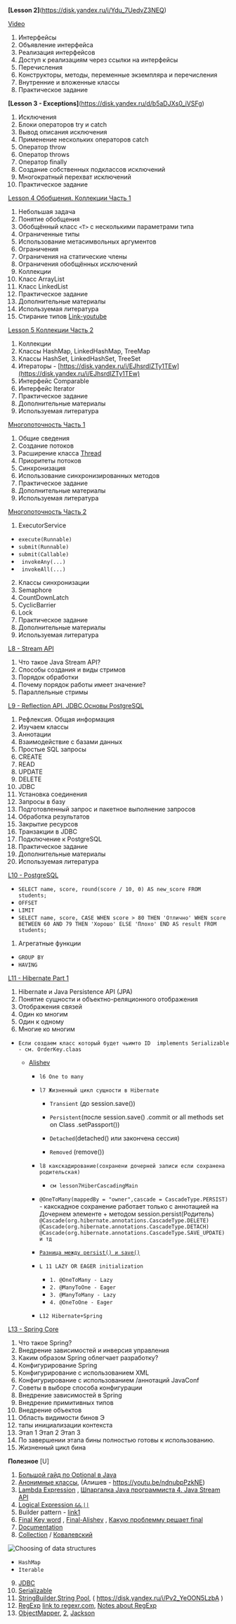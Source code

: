 **[Lesson 2]**(https://disk.yandex.ru/i/Ydu_7UedvZ3NEQ)

[Video](https://disk.yandex.ru/i/WBZi8o8LRrO3KQ)

1. Интерфейсы
2. Объявление интерфейса
3. Реализация интерфейсов
4. Доступ к реализациям через ссылки на интерфейсы
5. Перечисления
6. Конструкторы, методы, переменные экземпляра и перечисления
7. Внутренние и вложенные классы
8. Практическое задание

**[Lesson 3 - Exceptions]**(https://disk.yandex.ru/d/b5aDJXs0_iVSFg)

1. Исключения
2. Блоки операторов try и catch
3. Вывод описания исключения
4. Применение нескольких операторов catch
5. Оператор throw
6. Оператор throws
7. Оператор finally
8. Создание собственных подклассов исключений
9. Многократный перехват исключений
10. Практическое задание

[Lesson 4 Обобщения. Коллекции Часть 1](https://disk.yandex.ru/d/Js0Z8J3tiqjeVw)

1. Небольшая задача
2. Понятие обобщения
3. Обобщённый класс `<T>` с несколькими параметрами типа
4. Ограниченные типы
5. Использование метасимвольных аргументов
6. Ограничения
7. Ограничения на статические члены
8. Ограничения обобщённых исключений
9. Коллекции
10. Класс ArrayList
11. Класс LinkedList
12. Практическое задание
13. Дополнительные материалы
14. Используемая литература
15. Стирание типов [Link-youtube](https://www.youtube.com/watch?v=pgzHglCsTcw)

[Lesson 5 Коллекции Часть 2](https://yadi.sk/i/XE4IOqNwaP7ucw)

1. Коллекции
2. Классы HashМap, LinkedHashMap, TreeMap
3. Классы HashSet, LinkedHashSet, TreeSet
4. Итераторы - [https://disk.yandex.ru/i/EJhsrdIZTy1TEw](https://disk.yandex.ru/i/EJhsrdIZTy1TEw)
5. Интерфейс Comparable
5. Интерфейс Iterator
6. Практическое задание
7. Дополнительные материалы
8. Используемая литература

[Многопоточность Часть 1](https://disk.yandex.ru/d/TCaGduBB3RD04A)

1. Общие сведения
2. Создание потоков
3. Расширение класса [Тhread](https://disk.yandex.ru/i/04GFJ5mK83hwNA)
4. Приоритеты потоков
5. Синхронизация
6. Использование синхронизированных методов
7. Практическое задание
8. Дополнительные материалы
9. Используемая литература

[Многопоточность Часть 2](https://disk.yandex.ru/d/BKuJtoC8fwROgg)

1. ExecutorService

* `execute(Runnable)`
* `submit(Runnable)`
* `submit(Callable)`
* ` invokeAny(...)`
* ` invokeAll(...)`

2. Классы синхронизации
3. Semaphore
4. CountDownLatch
5. CyclicBarrier
6. Lock
7. Практическое задание
8. Дополнительные материалы
9. Используемая литература

[L8 - Stream API](https://disk.yandex.ru/d/ZB96rIaAXjtPRg)

1. Что такое Java Stream API?
2. Способы создания и виды стримов
3. Порядок обработки
4. Почему порядок работы имеет значение?
5. Параллельные стримы

[L9 - Reflection API. JDBC.Основы PostgreSQL](https://disk.yandex.ru/d/Q71Sr_hjwUhCVA)

1. Рефлексия. Общая информация
2. Изучаем классы
3. Аннотации
4. Взаимодействие с базами данных
5. Простые SQL запросы
6. CREATE
7. READ
8. UPDATE
9. DELETE
10. JDBC
11. Установка соединения
12. Запросы в базу
13. Подготовленный запрос и пакетное выполнение запросов
14. Обработка результатов
15. Закрытие ресурсов
16. Транзакции в JDBC
17. Подключение к PostgreSQL
18. Практическое задание
19. Дополнительные материалы
20. Используемая литература

[L10 - PostgreSQL](https://disk.yandex.ru/d/0Czh8UDjfJQAdg)

* `SELECT name, score, round(score / 10, 0) AS new_score FROM students;`
* `OFFSET`
* `LIMIT`
* `SELECT name, score, CASE WHEN score > 80 THEN 'Отлично' WHEN score BETWEEN 60
  AND 79 THEN 'Хорошо' ELSE 'Плохо' END AS result FROM students;`

1. Агрегатные функции

* `GROUP BY`
* `HAVING`

[L11 - Hibernate Part 1](https://disk.yandex.ru/d/SGfcawj2yJU3wA)

1. Hibernate и Java Persistence API (JPA)
2. Понятие сущности и объектно-реляционного отображения
3. Отображения связей
4. Один ко многим
5. Один к одному
6. Многие ко многим

* `Если создаем класс который будет чьимто ID  implements Serializable - см. OrderKey.claas`

    * [Alishev](https://disk.yandex.ru/d/6mKlgRPS4eeCcA)

        * `l6 One to many`
        * `l7 Жизненный цикл сущности в Hibernate`

            * `Transient` (до session.save())

            * `Persistent`(после session.save()  .commit or all methods set on Class .setPassport())

            * `Detached`(detached() или закончена сессия)

            * `Removed` (remove())
        * `l8 какскадирование(сохранени дочерней записи если сохранена родительская)`
            * `cм lesson7HiberCascadingMain`
        * `@OneToMany(mappedBy = "owner",cascade = CascadeType.PERSIST)` - какскадное сохранение работает только с
          аннотацией на Дочернем элементе + методом session.persist(Родитель)
          `@Cascade(org.hibernate.annotations.CascadeType.DELETE)
          @Cascade(org.hibernate.annotations.CascadeType.DETACH)
          @Cascade(org.hibernate.annotations.CascadeType.SAVE_UPDATE) и тд`
        * [`Разница между persist() и save()`](https://disk.yandex.ru/i/m-J_2ftMrR2Z3g)
        * `L 11 LAZY OR EAGER initialization`
            * `1. @OneToMany - Lazy`
            * `2. @ManyToOne - Eager`
            * `3. @ManyToMany - Lazy`
            * `4. @OneToOne - Eager`
        * `L12 Hibernate+Spring`

[L13 - Spring Core](https://disk.yandex.ru/d/bus65h9LxAmJlw)

1. Что такое Spring?
2. Внедрение зависимостей и инверсия управления
3. Каким образом Spring облегчает разработку?
4. Конфигурирование Spring
5. Конфигурирование с использованием XML
6. Конфигурирование с использованием /аннотаций JavaConf
7. Советы в выборе способа конфигурации
8. Внедрение зависимостей в Spring
9. Внедрение примитивных типов
10. Внедрение объектов
11. Область видимости бинов Э
12. тапы инициализации контекста
13. Этап 1 Этап 2 Этап 3
14. По завершении этапа бины полностью готовы к использованию.
15. Жизненный цикл бина

**Полезное**
[U]

1. [Большой гайд по Optional в Java](https://disk.yandex.ru/i/h94aNtLiVh_rlg)
2. [Анонимные классы](https://disk.yandex.ru/i/sutoH4cFwFYWvQ), (Алишев - https://youtu.be/ndnubpPzkNE)
3. [Lambda Expression](https://disk.yandex.ru/i/2qrXN2n-erzcVQ)
   , [Шпаргалка Java программиста 4. Java Stream API](https://disk.yandex.ru/i/8scsBesg7RK7zQ)
4. [Logical Expression `&&`,`||`](https://disk.yandex.ru/i/ER3XjA_9m3LLqw)
5. Builder pattern - [link1](https://disk.yandex.ru/i/wRecd1MR4iJizw)
6. [Final Key word](https://disk.yandex.ru/i/n2H5U0hdc3FarQ) , [Final-Alishev](https://disk.yandex.ru/i/I9ffxqtDD-Gx1A)
   , [Какую проблемму решает final](https://disk.yandex.ru/i/uFu0PTnx1oa-xw)
7. [Documentation](https://disk.yandex.ru/i/UcNsGlKd6sUsRA)
8. [Collection](https://disk.yandex.ru/d/uM7J0igZ31-qTw) / [Ковалевский](https://disk.yandex.ru/d/fsF5_mCIwXQp1g)

![Choosing of data structures](https://disk.yandex.ru/i/7bQw8GcZOkYVEA "Choosing of data structures")

* `HashMap`
* `Iterable`

9. [JDBC]()
10. [Serializable](https://disk.yandex.ru/d/Z5q32gQ086U0xw)
11. [StringBuilder,String Pool](https://disk.yandex.ru/i/wUm2kiJ11ZNkjA), ( https://disk.yandex.ru/i/Pv2_YeOON5LzbA )
12. [RegExp](https://disk.yandex.ru/i/wUm2kiJ11ZNkjA) [link to regexr.com](https://regexr.com/), [Notes about RegExp](https://disk.yandex.ru/d/YnBhprHpdrKp3Q)
13. [ObjectMapper](https://disk.yandex.ru/i/HTivLmttQ_8ElQ), [2](https://disk.yandex.ru/i/hAlzRhZN-P-J7A), [Jackson](https://disk.yandex.ru/i/9mRzwRCqexEBVA)